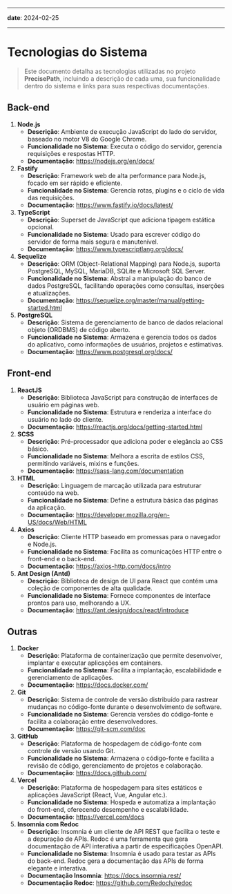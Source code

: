 
----

**date**: 2024-02-25

----

# Tecnologias do Sistema

> Este documento detalha as tecnologias utilizadas no projeto **PrecisePath**, incluindo a descrição de cada uma, sua funcionalidade dentro do sistema e links para suas respectivas documentações.

## Back-end

1. **Node.js**
    - **Descrição**: Ambiente de execução JavaScript do lado do servidor, baseado no motor V8 do Google Chrome.
    - **Funcionalidade no Sistema**: Executa o código do servidor, gerencia requisições e respostas HTTP.
    - **Documentação**: https://nodejs.org/en/docs/
2. **Fastify**
    - **Descrição**: Framework web de alta performance para Node.js, focado em ser rápido e eficiente.
    - **Funcionalidade no Sistema**: Gerencia rotas, plugins e o ciclo de vida das requisições.
    - **Documentação**: https://www.fastify.io/docs/latest/
3. **TypeScript**
    - **Descrição**: Superset de JavaScript que adiciona tipagem estática opcional.
    - **Funcionalidade no Sistema**: Usado para escrever código do servidor de forma mais segura e manutenível.
    - **Documentação**: https://www.typescriptlang.org/docs/
4. **Sequelize**
    - **Descrição**: ORM (Object-Relational Mapping) para Node.js, suporta PostgreSQL, MySQL, MariaDB, SQLite e Microsoft SQL Server.
    - **Funcionalidade no Sistema**: Abstrai a manipulação do banco de dados PostgreSQL, facilitando operações como consultas, inserções e atualizações.
    - **Documentação**: https://sequelize.org/master/manual/getting-started.html
5. **PostgreSQL**
	- **Descrição**: Sistema de gerenciamento de banco de dados relacional objeto (ORDBMS) de código aberto.
	- **Funcionalidade no Sistema**: Armazena e gerencia todos os dados do aplicativo, como informações de usuários, projetos e estimativas.
	- **Documentação**: https://www.postgresql.org/docs/

## Front-end

1. **ReactJS**
    - **Descrição**: Biblioteca JavaScript para construção de interfaces de usuário em páginas web.
    - **Funcionalidade no Sistema**: Estrutura e renderiza a interface do usuário no lado do cliente.
    - **Documentação**: https://reactjs.org/docs/getting-started.html
2. **SCSS**
    - **Descrição**: Pré-processador que adiciona poder e elegância ao CSS básico.
    - **Funcionalidade no Sistema**: Melhora a escrita de estilos CSS, permitindo variáveis, mixins e funções.
    - **Documentação**: https://sass-lang.com/documentation
3. **HTML**
    - **Descrição**: Linguagem de marcação utilizada para estruturar conteúdo na web.
    - **Funcionalidade no Sistema**: Define a estrutura básica das páginas da aplicação.
    - **Documentação**: https://developer.mozilla.org/en-US/docs/Web/HTML
4. **Axios**
    - **Descrição**: Cliente HTTP baseado em promessas para o navegador e Node.js.
    - **Funcionalidade no Sistema**: Facilita as comunicações HTTP entre o front-end e o back-end.
    - **Documentação**: https://axios-http.com/docs/intro
5. **Ant Design (Antd)**
    - **Descrição**: Biblioteca de design de UI para React que contém uma coleção de componentes de alta qualidade.
    - **Funcionalidade no Sistema**: Fornece componentes de interface prontos para uso, melhorando a UX.
    - **Documentação**: https://ant.design/docs/react/introduce

## Outras

1. **Docker**
    - **Descrição**: Plataforma de containerização que permite desenvolver, implantar e executar aplicações em containers.
    - **Funcionalidade no Sistema**: Facilita a implantação, escalabilidade e gerenciamento de aplicações.
    - **Documentação**: https://docs.docker.com/
2. **Git**
    - **Descrição**: Sistema de controle de versão distribuído para rastrear mudanças no código-fonte durante o desenvolvimento de software.
    - **Funcionalidade no Sistema**: Gerencia versões do código-fonte e facilita a colaboração entre desenvolvedores.
    - **Documentação**: https://git-scm.com/doc
3. **GitHub**
    - **Descrição**: Plataforma de hospedagem de código-fonte com controle de versão usando Git.
    - **Funcionalidade no Sistema**: Armazena o código-fonte e facilita a revisão de código, gerenciamento de projetos e colaboração.
    - **Documentação**: https://docs.github.com/
4. **Vercel**
    - **Descrição**: Plataforma de hospedagem para sites estáticos e aplicações JavaScript (React, Vue, Angular etc.).
    - **Funcionalidade no Sistema**: Hospeda e automatiza a implantação do front-end, oferecendo desempenho e escalabilidade.
    - **Documentação**: https://vercel.com/docs
5. **Insomnia com Redoc**
    - **Descrição**: Insomnia é um cliente de API REST que facilita o teste e a depuração de APIs. Redoc é uma ferramenta que gera documentação de API interativa a partir de especificações OpenAPI.
    - **Funcionalidade no Sistema**: Insomnia é usado para testar as APIs do back-end. Redoc gera a documentação das APIs de forma elegante e interativa.
    - **Documentação Insomnia**: https://docs.insomnia.rest/
    - **Documentação Redoc**: https://github.com/Redocly/redoc